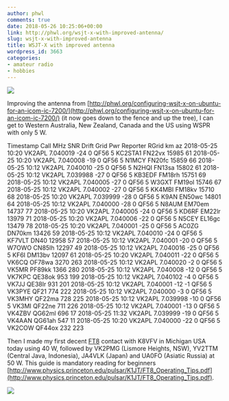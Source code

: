 ```yaml
---
author: phwl
comments: true
date: 2018-05-26 10:25:06+00:00
link: http://phwl.org/wsjt-x-with-improved-antenna/
slug: wsjt-x-with-improved-antenna
title: WSJT-X with improved antenna
wordpress_id: 3663
categories:
- amateur radio
- hobbies
---
```


[![](http://phwl.org/wp-content/uploads/2018/05/Screen-Shot-2018-05-26-1024x512.jpg)](http://phwl.org/wp-content/uploads/2018/05/Screen-Shot-2018-05-26.jpg)

Improving the antenna from [http://phwl.org/configuring-wsjt-x-on-ubuntu-for-an-icom-ic-7200/](http://phwl.org/configuring-wsjt-x-on-ubuntu-for-an-icom-ic-7200/) (it now goes down to the fence and up the tree), I can get to Western Australia, New Zealand, Canada and the US using WSPR with only 5 W.

<!-- more -->




Timestamp	Call	MHz	SNR	Drift	Grid	Pwr	Reporter	RGrid	km	az
 2018-05-25 10:20 	 VK2APL 	 7.040019 	 -24 	 0 	 QF56 	 5 	 KC2STA1 	 FN22vx 	 15985 	 61 
 2018-05-25 10:20 	 VK2APL 	 7.040008 	 -19 	 0 	 QF56 	 5 	 N1MCY 	 FN20fc 	 15859 	 66 
 2018-05-25 10:12 	 VK2APL 	 7.040010 	 -25 	 0 	 QF56 	 5 	 N2HQI 	 FN13sa 	 15802 	 61 
 2018-05-25 10:12 	 VK2APL 	 7.039988 	 -27 	 0 	 QF56 	 5 	 KB3EDF 	 FM18rh 	 15751 	 69 
 2018-05-25 10:12 	 VK2APL 	 7.040005 	 -27 	 0 	 QF56 	 5 	 W3GXT 	 FM19ol 	 15746 	 67 
 2018-05-25 10:12 	 VK2APL 	 7.040002 	 -27 	 0 	 QF56 	 5 	 KK4MBI 	 FM18kv 	 15710 	 68 
 2018-05-25 10:20 	 VK2APL 	 7.039999 	 -28 	 0 	 QF56 	 5 	 K9AN 	 EN50wc 	 14801 	 64 
 2018-05-25 10:12 	 VK2APL 	 7.040000 	 -28 	 0 	 QF56 	 5 	 N8AUM 	 EM70em 	 14737 	 77 
 2018-05-25 10:20 	 VK2APL 	 7.040005 	 -24 	 0 	 QF56 	 5 	 KD6RF 	 EM22lr 	 13979 	 71 
 2018-05-25 10:20 	 VK2APL 	 7.040006 	 -22 	 0 	 QF56 	 5 	 N5CEY 	 EL16gc 	 13479 	 78 
 2018-05-25 10:20 	 VK2APL 	 7.040001 	 -25 	 0 	 QF56 	 5 	 AC0ZG 	 DN70km 	 13426 	 59 
 2018-05-25 10:12 	 VK2APL 	 7.040010 	 -24 	 0 	 QF56 	 5 	 KF7VLT 	 DN40 	 12958 	 57 
 2018-05-25 10:12 	 VK2APL 	 7.040001 	 -20 	 0 	 QF56 	 5 	 W7OWO 	 CN85lh 	 12297 	 49 
 2018-05-25 10:12 	 VK2APL 	 7.040016 	 -25 	 0 	 QF56 	 5 	 KF6I 	 DM13bv 	 12097 	 61 
 2018-05-25 10:20 	 VK2APL 	 7.040011 	 -22 	 0 	 QF56 	 5 	 VK6CQ 	 OF78wa 	 3270 	 263 
 2018-05-25 10:12 	 VK2APL 	 7.040020 	 -2 	 0 	 QF56 	 5 	 VK5MR 	 PF89kk 	 1366 	 280 
 2018-05-25 10:12 	 VK2APL 	 7.040008 	 -12 	 0 	 QF56 	 5 	 VK7KPC 	 QE38ok 	 953 	 199 
 2018-05-25 10:12 	 VK2APL 	 7.040102 	 -4 	 0 	 QF56 	 5 	 VK7JJ 	 QE38lr 	 931 	 201 
 2018-05-25 10:12 	 VK2APL 	 7.040001 	 -12 	 -1 	 QF56 	 5 	 VK3PYE 	 QF21 	 774 	 222 
 2018-05-25 10:12 	 VK2APL 	 7.040000 	 -3 	 0 	 QF56 	 5 	 VK3MHY 	 QF22ma 	 728 	 225 
 2018-05-25 10:12 	 VK2APL 	 7.039998 	 -10 	 0 	 QF56 	 5 	 VK3MI 	 QF22ne 	 711 	 226 
 2018-05-25 10:12 	 VK2APL 	 7.040001 	 -13 	 0 	 QF56 	 5 	 VK4ZBV 	 QG62ml 	 696 	 17 
 2018-05-25 11:32 	 VK2APL 	 7.039999 	 -19 	 0 	 QF56 	 5 	 VK4AAN 	 QG61ah 	 547 	 11 
 2018-05-25 10:20 	 VK2APL 	 7.040000 	 -22 	 0 	 QF56 	 5 	 VK2COW 	 QF44ox 	 232 	 223 




Then I made my first decent [FT8](https://en.wikipedia.org/wiki/WSJT_(amateur_radio_software)#FT8) contact with K8VFV in Michigan USA today using 40 W, followed by VK2PMG (Lismore Heights, NSW), YV2TTM (Central Java, Indonesia), JA4VLK (Japan) and UA0FO (Asiatic Russia) at 50 W. This guide is mandatory reading for beginners [http://www.physics.princeton.edu/pulsar/K1JT/FT8_Operating_Tips.pdf](http://www.physics.princeton.edu/pulsar/K1JT/FT8_Operating_Tips.pdf).

[![](http://phwl.org/wp-content/uploads/2018/05/Screen-Shot-2018-05-25-at-8.44.31-pm-1024x593.png)](http://phwl.org/wp-content/uploads/2018/05/Screen-Shot-2018-05-25-at-8.44.31-pm.png)

